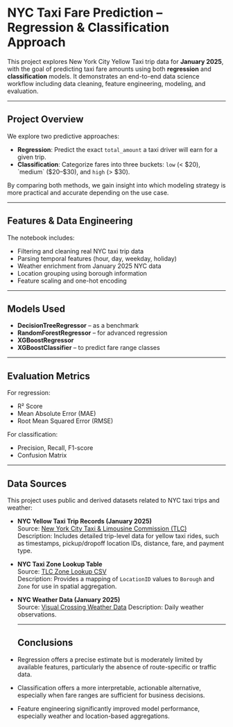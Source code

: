 # NYC Taxi Fare Prediction – Regression & Classification Approach

This project explores New York City Yellow Taxi trip data for **January 2025**, with the goal of predicting taxi fare amounts using both **regression** and **classification** models. It demonstrates an end-to-end data science workflow including data cleaning, feature engineering, modeling, and evaluation.

---

## Project Overview

We explore two predictive approaches:

- **Regression**: Predict the exact `total_amount` a taxi driver will earn for a given trip.
- **Classification**: Categorize fares into three buckets: `low` (< $20), `medium` ($20–$30), and `high` (> $30).

By comparing both methods, we gain insight into which modeling strategy is more practical and accurate depending on the use case.

---

## Features & Data Engineering

The notebook includes:

- Filtering and cleaning real NYC taxi trip data
- Parsing temporal features (hour, day, weekday, holiday)
- Weather enrichment from January 2025 NYC data
- Location grouping using borough information
- Feature scaling and one-hot encoding

---

## Models Used

- **DecisionTreeRegressor** – as a benchmark
- **RandomForestRegressor** – for advanced regression
- **XGBoostRegressor**
- **XGBoostClassifier** – to predict fare range classes

---

## Evaluation Metrics

For regression:
- R² Score
- Mean Absolute Error (MAE)
- Root Mean Squared Error (RMSE)

For classification:
- Precision, Recall, F1-score
- Confusion Matrix

---

## Data Sources

This project uses public and derived datasets related to NYC taxi trips and weather:

- **NYC Yellow Taxi Trip Records (January 2025)**  
  Source: [New York City Taxi & Limousine Commission (TLC)](https://www.nyc.gov/site/tlc/about/tlc-trip-record-data.page)  
  Description: Includes detailed trip-level data for yellow taxi rides, such as timestamps, pickup/dropoff location IDs, distance, fare, and payment type.

- **NYC Taxi Zone Lookup Table**  
  Source: [TLC Zone Lookup CSV](https://d37ci6vzurychx.cloudfront.net/misc/taxi_zone_lookup.csv)  
  Description: Provides a mapping of `LocationID` values to `Borough` and `Zone` for use in spatial aggregation.

- **NYC Weather Data (January 2025)**  
  Source: [Visual Crossing Weather Data](https://www.visualcrossing.com/)
  Description: Daily weather observations.


  ---

  ## Conclusions

- Regression offers a precise estimate but is moderately limited by available features, particularly the absence of route-specific or traffic data.
- Classification offers a more interpretable, actionable alternative, especially when fare ranges are sufficient for business decisions.
- Feature engineering significantly improved model performance, especially weather and location-based aggregations.


